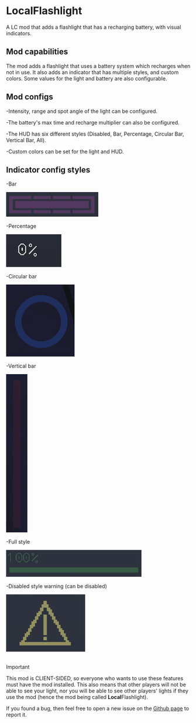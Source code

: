 # LocalFlashlight

A LC mod that adds a flashlight that has a recharging battery, with visual indicators.

## Mod capabilities
The mod adds a flashlight that uses a battery system which recharges when not in use. It also adds an indicator that has multiple styles, and custom colors. Some values for the light and battery are also configurable.

## Mod configs
-Intensity, range and spot angle of the light can be configured.

-The battery's max time and recharge multiplier can also be configured.

-The HUD has six different styles (Disabled, Bar, Percentage, Circular Bar, Vertical Bar, All).

-Custom colors can be set for the light and HUD.

## Indicator config styles
-Bar

![bar style](https://github.com/ever39/LocalFlashlight/raw/main/assets/readmeAssets/barStyle.gif)

-Percentage

![percent style](https://github.com/ever39/LocalFlashlight/raw/main/assets/readmeAssets/percentageStyle.gif)

-Circular bar

![full style](https://github.com/ever39/LocalFlashlight/raw/main/assets/readmeAssets/circularBar.gif)

-Vertical bar

![full style](https://github.com/ever39/LocalFlashlight/raw/main/assets/readmeAssets/verticalBar.gif)

-Full style

![full style](https://github.com/ever39/LocalFlashlight/raw/main/assets/readmeAssets/fullStyle.gif)

-Disabled style warning (can be disabled)

![low battery warning](https://github.com/ever39/LocalFlashlight/raw/main/assets/readmeAssets/disabledWarning.png)



##

>[!IMPORTANT]
>This mod is CLIENT-SIDED, so everyone who wants to use these features must have the mod installed.
>This also means that other players will not be able to see your light, nor you will be able to see other players' lights if they use the mod (hence the mod being called **Local**Flashlight).

If you found a bug, then feel free to open a new issue on the [Github page](https://github.com/ever39/LocalFlashlight/issues) to report it.
